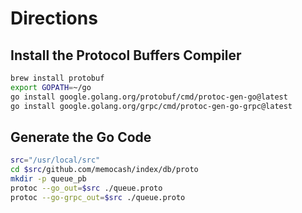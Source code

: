 # Directions

## Install the Protocol Buffers Compiler

```bash
brew install protobuf
export GOPATH=~/go
go install google.golang.org/protobuf/cmd/protoc-gen-go@latest
go install google.golang.org/grpc/cmd/protoc-gen-go-grpc@latest
```

## Generate the Go Code

```bash
src="/usr/local/src"
cd $src/github.com/memocash/index/db/proto
mkdir -p queue_pb
protoc --go_out=$src ./queue.proto
protoc --go-grpc_out=$src ./queue.proto
```
